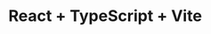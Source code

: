 # React + TypeScript + Vite

<!-- как делаем роутинг

1   Оборачиваем приложение в  <BrowserRouter> приносит  HTML5   Router API в react,,,,

2 в App, или где надо, оборачиваем  <Route> в <Routes>
в нашем случае - в <div className="content">   .
Компонент <Route> связывает URL и UI. В 1-ой  строке - пример динамического роутинга .
 <Route  path="/student/:studentid" element={<StudentPage />} /> // : изменяемая часть
              <Route  path="/tutor" element={<TutorPage />} />

3  В  StudentPage  использовали хук useParams - он дает доступ к параметрам этого конкретного пути (параметры URL этого конкретного компонента UI):  
const{ studentid } = useParams();

export const StudentPage = () => {
    const{ studentid } = useParams();
    return(
        <div>
         { studentid }
        </div>
    )
}

4  В компоненте GutterlessList используем хук useNavigate и пишем переход на страницу студента, затем функцию используем по клику

export const GutterlessList = () => {

   const navigate = useNavigate();

   const goToStudent = (id: number) => {
       navigate(`/student/${id}`);        // динам строка
     }

    return (
      <List sx={{ width: '100%', maxWidth: 360, bgcolor: 'background.paper' }}>
        {[1, 23, 33, 4, 55, 6].map((value) => (
          <ListItem
            onClick={() => goToStudent(value)} -->



